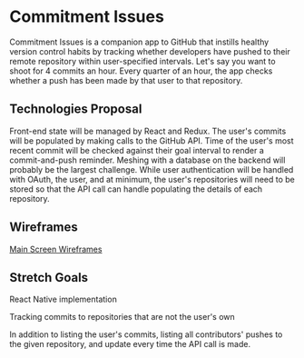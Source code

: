# Commitment Issues

Commitment Issues is a companion app to GitHub that instills healthy version control habits by tracking whether developers have pushed to their remote repository within user-specified intervals. Let's say you want to shoot for 4 commits an hour. Every quarter of an hour, the app checks whether a push has been made by that user to that repository.

## Technologies Proposal

Front-end state will be managed by React and Redux. The user's commits will be populated by making calls to the GitHub API. Time of the user's most recent commit will be checked against their goal interval to render a commit-and-push reminder. Meshing with a database on the backend will probably be the largest challenge. While user authentication will be handled with OAuth, the user, and at minimum, the user's repositories will need to be stored so that the API call can handle populating the details of each repository.

## Wireframes

[Main Screen Wireframes](/meta-assets/wireframes/main_screen.png)

## Stretch Goals

React Native implementation

Tracking commits to repositories that are not the user's own

In addition to listing the user's commits, listing all contributors' pushes to the given repository, and update every time the API call is made.
